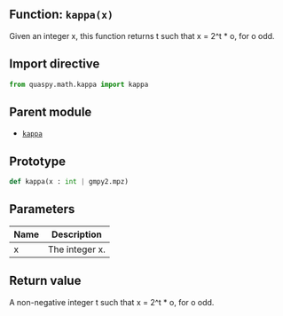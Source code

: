 ## Function: <code>kappa(x)</code>
Given an integer x, this function returns t such that x = 2^t * o, for o odd.

## Import directive
```python
from quaspy.math.kappa import kappa
```

## Parent module
- [<code>kappa</code>](README.md)

## Prototype
```python
def kappa(x : int | gmpy2.mpz)
```

## Parameters
| <b>Name</b> | <b>Description</b> |
| ----------- | ------------------ |
| x | The integer x. |

## Return value
A non-negative integer t such that x = 2^t * o, for o odd.

